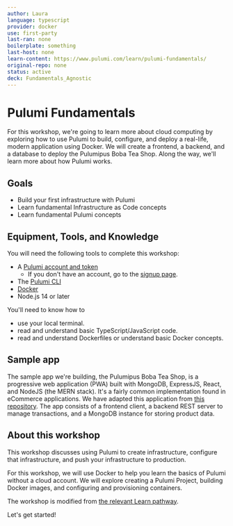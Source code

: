 ```yaml
---
author: Laura
language: typescript
provider: docker
use: first-party
last-ran: none
boilerplate: something
last-host: none
learn-content: https://www.pulumi.com/learn/pulumi-fundamentals/
original-repo: none
status: active
deck: Fundamentals_Agnostic
---
```


# Pulumi Fundamentals

For this workshop, we're going to learn more about cloud computing by exploring how to use Pulumi to build, configure, and deploy a real-life, modern application using Docker. We will create a frontend, a backend, and a database to deploy the Pulumipus Boba Tea Shop. Along the way, we'll learn more about how Pulumi works.

## Goals

* Build your first infrastructure with Pulumi
* Learn fundamental Infrastructure as Code concepts
* Learn fundamental Pulumi concepts

## Equipment, Tools, and Knowledge

You will need the following tools to complete this workshop:

* A [Pulumi account and token](https://www.pulumi.com/docs/intro/pulumi-service/accounts/#access-tokens?utm_source=da&utm_medium=referral&utm_campaign=workshops&utm_content=github-fundamentals)
    * If you don't have an account, go to the [signup page](https://app.pulumi.com/signup?utm_source=da&utm_medium=referral&utm_campaign=workshops&utm_content=github-fundamentals).
* The [Pulumi CLI](https://www.pulumi.com/docs/get-started/install/?utm_source=da&utm_medium=referral&utm_campaign=workshops&utm_content=github-fundamentals)
* [Docker](https://docs.docker.com/get-docker/)
* Node.js 14 or later

You'll need to know how to

- use your local terminal.
- read and understand basic TypeScript/JavaScript code.
- read and understand Dockerfiles or understand basic Docker concepts.

## Sample app

The sample app we're building, the Pulumipus Boba Tea Shop, is a progressive web application (PWA) built with MongoDB, ExpressJS, React, and NodeJS (the MERN stack). It's a fairly common implementation found in eCommerce applications. We have adapted this application from [this repository](https://github.com/shubhambattoo/shopping-cart). The app consists of a frontend client, a backend REST server to manage transactions, and a MongoDB instance for storing product data.

## About this workshop

This workshop discusses using Pulumi to create infrastructure, configure that infrastructure, and push your infrastructure to production.

For this workshop, we will use Docker to help you learn the basics of Pulumi without a cloud account. We will explore creating a Pulumi Project, building Docker images, and configuring and provisioning containers.

The workshop is modified from [the relevant Learn pathway](https://www.pulumi.com/learn/pulumi-fundamentals/).

Let's get started!